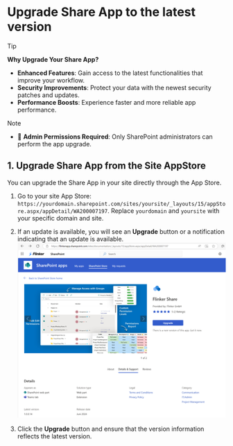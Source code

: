 # Upgrade Share App to the latest version

> [!TIP]
> **Why Upgrade Your Share App?**
> - **Enhanced Features**: Gain access to the latest functionalities that improve your workflow.
> - **Security Improvements**: Protect your data with the newest security patches and updates.
> - **Performance Boosts**: Experience faster and more reliable app performance.

> [!Note]
> - 🚨 **Admin Permissions Required**: Only SharePoint administrators can perform the app upgrade.

## 1. Upgrade Share App from the Site AppStore

You can upgrade the Share App in your site directly through the App Store.
1. Go to your site App Store: `https://yourdomain.sharepoint.com/sites/yoursite/_layouts/15/appStore.aspx/appDetail/WA200007197`. Replace `yourdomain`  and `yoursite` with your specific domain and site.

2.  If an update is available, you will see an **Upgrade** button or a notification indicating that an update is available.
   ![Share App Details Page](/_media/sharepoint-site-app-details-upgrade.png)

3.  Click the **Upgrade** button and ensure that the version information reflects the latest version.
